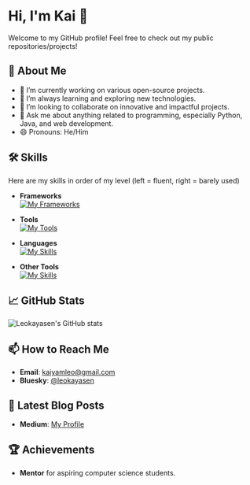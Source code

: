 # Hi, I'm Kai 👋

Welcome to my GitHub profile! Feel free to check out my public repositories/projects!

## 🚀 About Me

- 🔭 I’m currently working on various open-source projects.
- 🌱 I’m always learning and exploring new technologies.
- 👯 I’m looking to collaborate on innovative and impactful projects.
- 💬 Ask me about anything related to programming, especially Python, Java, and web development.
- 😄 Pronouns: He/Him

## 🛠️ Skills
Here are my skills in order of my level (left = fluent, right = barely used)

- **Frameworks**\
[![My Frameworks](https://skillicons.dev/icons?i=maven,gradle,npm,nodejs,discordjs&theme=dark)](https://skillicons.dev)
- **Tools**\
[![My Tools](https://skillicons.dev/icons?i=idea,replit,pycharm,vscode,mongodb,mysql,phpstorm&theme=dark)](https://skillicons.dev)
- **Languages**\
[![My Skills](https://skillicons.dev/icons?i=py,java,lua,html,css,js,md,ruby&theme=dark)](https://skillicons.dev)

- **Other Tools**\
[![My Skills](https://skillicons.dev/icons?i=robloxstudio,blender,godot,&theme=dark)](https://skillicons.dev)


## 📈 GitHub Stats

![Leokayasen's GitHub stats](https://github-readme-stats.vercel.app/api?username=Leokayasen&show_icons=true&theme=radical)

## 📫 How to Reach Me

- **Email**: [kaiyamleo@gmail.com](mailto:kaiyamleo@gmail.com)
- **Bluesky**: [@leokayasen](https://bsky.app/profile/leokayasen.bsky.social)

## 📝 Latest Blog Posts

<!-- BLOG-POST-LIST:START -->
- **Medium**: [My Profile](https://medium.com/@k.leopold)
<!-- BLOG-POST-LIST:END -->

## 🏆 Achievements

- **Mentor** for aspiring computer science students.
